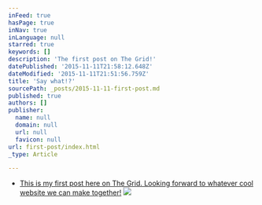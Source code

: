 ```yaml
---
inFeed: true
hasPage: true
inNav: true
inLanguage: null
starred: true
keywords: []
description: 'The first post on The Grid!'
datePublished: '2015-11-11T21:58:12.648Z'
dateModified: '2015-11-11T21:51:56.759Z'
title: 'Say what!?'
sourcePath: _posts/2015-11-11-first-post.md
published: true
authors: []
publisher:
  name: null
  domain: null
  url: null
  favicon: null
url: first-post/index.html
_type: Article

---
```

* [This is my first post here on The Grid. Looking forward to whatever cool website we can make together!][0]
![](https://the-grid-user-content.s3-us-west-2.amazonaws.com/ccbd7c5c-722e-47ff-b385-a60ca0785048.jpg)

[0]: apple.com